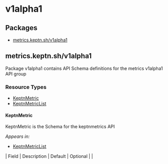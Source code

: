# v1alpha1
<!-- markdownlint-disable -->

## Packages
- [metrics.keptn.sh/v1alpha1](#metricskeptnshv1alpha1)


## metrics.keptn.sh/v1alpha1

Package v1alpha1 contains API Schema definitions for the metrics v1alpha1 API group

### Resource Types
- [KeptnMetric](#keptnmetric)
- [KeptnMetricList](#keptnmetriclist)



#### KeptnMetric



KeptnMetric is the Schema for the keptnmetrics API

_Appears in:_
- [KeptnMetricList](#keptnmetriclist)

| Field | Description | Default | Optional |
| 